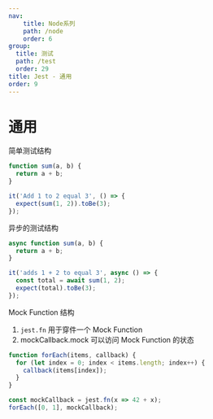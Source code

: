 ```yaml
---
nav:
    title: Node系列
    path: /node
    order: 6
group:
  title: 测试
  path: /test
  order: 29
title: Jest - 通用
order: 9
---
```


# 通用

简单测试结构

```js
function sum(a, b) {
  return a + b;
}

it('Add 1 to 2 equal 3', () => {
  expect(sum(1, 2)).toBe(3);
});
```

异步的测试结构

```js
async function sum(a, b) {
  return a + b;
}

it('adds 1 + 2 to equal 3', async () => {
  const total = await sum(1, 2);
  expect(total).toBe(3);
});
```

Mock Function 结构

1. `jest.fn` 用于穿件一个 Mock Function
2. mockCallback.mock 可以访问 Mock Function 的状态

```js
function forEach(items, callback) {
  for (let index = 0; index < items.length; index++) {
    callback(items[index]);
  }
}

const mockCallback = jest.fn(x => 42 + x);
forEach([0, 1], mockCallback);
```
